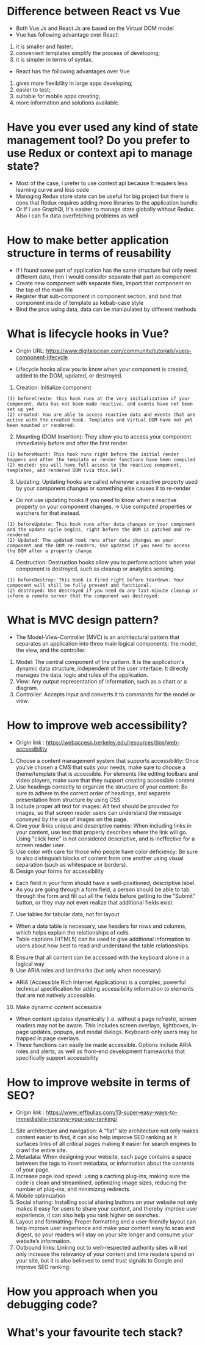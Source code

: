 # Difference between React vs Vue

- Both Vue.Js and React.Js are based on the Virtual DOM model
- Vue has following advantage over React:

1. it is smaller and faster;
2. convenient templates simplify the process of developing;
3. it is simpler in terms of syntax.

- React has the following advantages over Vue

1. gives more flexibility in large apps developing;
2. easier to test;
3. suitable for mobile apps creating;
4. more information and solutions available.

# Have you ever used any kind of state management tool? Do you prefer to use Redux or context api to manage state?

- Most of the case, I prefer to use context api because It requiers less learning curve and less code
- Managing Redux store state can be useful for big project but there is cons that Redux requires adding more libraries to the application bundle
- Or If I use GraphQl, It's easirer to manage state globally without Redux. Also I can fix data overfetching problems as well

# How to make better application structure in terms of reusability

- If I found some part of application has the same structure but only need different data, then I would consider separate that part as component
- Create new component with separate files, Import that component on the top of the main file
- Register that sub-component in component section, and bind that component inside of template as kebab-case style
- Bind the pros using data, data can be manipulated by different methods

# What is lifecycle hooks in Vue?

- Origin URL: https://www.digitalocean.com/community/tutorials/vuejs-component-lifecycle

* Lifecycle hooks allow you to know when your component is created, added to the DOM, updated, or destroyed.

1. Creation: Initialize component

```
(1) beforeCreate: this hook runs at the very initialization of your component. data has not been made reactive, and events have not been set up yet
(2) created: You are able to access reactive data and events that are active with the created hook. Templates and Virtual DOM have not yet been mounted or rendered:
```

2. Mounting (DOM Insertion): They allow you to access your component immediately before and after the first render.

```
(1) beforeMount: This hook runs right before the initial render happens and after the template or render functions have been compiled
(2) mouted: you will have full access to the reactive component, templates, and rendered DOM (via this.$el).
```

3. Updating: Updating hooks are called whenever a reactive property used by your component changes or something else causes it to re-render

- Do not use updating hooks if you need to know when a reactive property on your component changes. → Use computed properties or watchers for that instead.

```
(1) beforeUpdate: This hook runs after data changes on your component and the update cycle begins, right before the DOM is patched and re-rendered.
(2) Updated: The updated hook runs after data changes on your component and the DOM re-renders. Use updated if you need to access the DOM after a property change
```

4. Destruction: Destruction hooks allow you to perform actions when your component is destroyed, such as cleanup or analytics sending.

```
(1) beforeDestroy: This hook is fired right before teardown. Your component will still be fully present and functional.
(2) destroyed: Use destroyed if you need do any last-minute cleanup or inform a remote server that the component was destroyed:
```

# What is MVC design pattern?

- The Model-View-Controller (MVC) is an architectural pattern that separates an application into three main logical components: the model, the view, and the controller.

1. Model: The central component of the pattern. It is the application's dynamic data structure, independent of the user interface. It directly manages the data, logic and rules of the application.
2. View: Any output representation of information, such as a chart or a diagram.
3. Controller: Accepts input and converts it to commands for the model or view.

# How to improve web accessibility?

- Origin link : https://webaccess.berkeley.edu/resources/tips/web-accessibility

1. Choose a content management system that supports accessibility: Once you've chosen a CMS that suits your needs, make sure to choose a theme/template that is accessible. For elements like editing toolbars and video players, make sure that they support creating accessible content
2. Use headings correctly to organize the structure of your content: Be sure to adhere to the correct order of headings, and separate presentation from structure by using CSS
3. Include proper alt text for images: Alt text should be provided for images, so that screen reader users can understand the message conveyed by the use of images on the page.
4. Give your links unique and descriptive names: When including links in your content, use text that properly describes where the link will go. Using "click here" is not considered descriptive, and is ineffective for a screen reader user.
5. Use color with care for those who people have color deficiency: Be sure to also distinguish blocks of content from one another using visual separation (such as whitespace or borders).
6. Design your forms for accessibility

- Each field in your form should have a well-positioned, descriptive label.
- As you are going through a form field, a person should be able to tab through the form and fill out all the fields before getting to the "Submit" button, or they may not even realize that additional fields exist.

7. Use tables for tabular data, not for layout

- When a data table is necessary, use headers for rows and columns, which helps explain the relationships of cells.
- Table captions (HTML5) can be used to give additional information to users about how best to read and understand the table relationships.

8. Ensure that all content can be accessed with the keyboard alone in a logical way
9. Use ARIA roles and landmarks (but only when necessary)

- ARIA (Accessible Rich Internet Applications) is a complex, powerful technical specification for adding accessibility information to elements that are not natively accessible.

10. Make dynamic content accessible

- When content updates dynamically (i.e. without a page refresh), screen readers may not be aware. This includes screen overlays, lightboxes, in-page updates, popups, and modal dialogs. Keyboard-only users may be trapped in page overlays.
- These functions can easily be made accessible. Options include ARIA roles and alerts, as well as front-end development frameworks that specifically support accessibility

# How to improve website in terms of SEO?

- Origin link : https://www.jeffbullas.com/13-super-easy-ways-to-immediately-improve-your-seo-ranking/

1. Site architecture and navigation: A “flat” site architecture not only makes content easier to find, it can also help improve SEO ranking as it surfaces links of all critical pages making it easier for search engines to crawl the entire site.
2. Metadata: When designing your website, each page contains a space between the <head> tags to insert metadata, or information about the contents of your page.
3. Increase page load speed: using a caching plug-ins, making sure the code is clean and streamlined, optimizing image sizes, reducing the number of plug-ins, and minimizing redirects.
4. Mobile optimization
5. Social sharing: Installing social sharing buttons on your website not only makes it easy for users to share your content, and thereby improve user experience, it can also help you rank higher on searches.
6. Layout and formatting: Proper formatting and a user-friendly layout can help improve user experience and make your content easy to scan and digest, so your readers will stay on your site longer and consume your website’s information.
7. Outbound links: Linking out to well-respected authority sites will not only increase the relevancy of your content and time readers spend on your site, but it is also believed to send trust signals to Google and improve SEO ranking.

# How you approach when you debugging code?

# What's your favourite tech stack?
